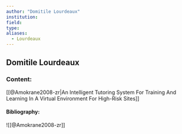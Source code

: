 ```yaml
---
author: "Domitile Lourdeaux"
institution:
field:
type:
aliases:
  - Lourdeaux
---
```


## Domitile Lourdeaux

### Content:
[[@Amokrane2008-zr|An Intelligent Tutoring System For Training And Learning In A Virtual Environment For High-Risk Sites]]

#### Bibliography:

![[@Amokrane2008-zr]]
